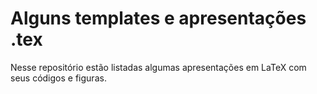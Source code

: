 # Alguns templates e apresentações .tex
Nesse repositório estão listadas algumas apresentações em LaTeX com seus códigos e figuras.
